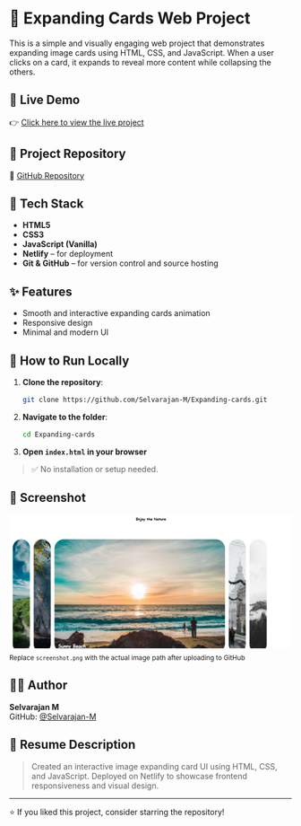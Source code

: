 # 📸 Expanding Cards Web Project

This is a simple and visually engaging web project that demonstrates expanding image cards using HTML, CSS, and JavaScript. When a user clicks on a card, it expands to reveal more content while collapsing the others.

## 🔗 Live Demo

👉 [Click here to view the live project](https://elaborate-tulumba-327432.netlify.app/)

## 📂 Project Repository

🔗 [GitHub Repository](https://github.com/Selvarajan-M/Expanding-cards)

## 🧰 Tech Stack

- **HTML5**
- **CSS3**
- **JavaScript (Vanilla)**
- **Netlify** – for deployment
- **Git & GitHub** – for version control and source hosting

## ✨ Features

- Smooth and interactive expanding cards animation
- Responsive design
- Minimal and modern UI

## 🚀 How to Run Locally

1. **Clone the repository**:
   ```bash
   git clone https://github.com/Selvarajan-M/Expanding-cards.git
   ```

2. **Navigate to the folder**:
   ```bash
   cd Expanding-cards
   ```

3. **Open `index.html` in your browser**

> ✅ No installation or setup needed.

## 📸 Screenshot

![Project Screenshot](preview.PNG)
<sub>Replace `screenshot.png` with the actual image path after uploading to GitHub</sub>

## 👨‍💻 Author

**Selvarajan M**  
GitHub: [@Selvarajan-M](https://github.com/Selvarajan-M)

## 📄 Resume Description

> Created an interactive image expanding card UI using HTML, CSS, and JavaScript. Deployed on Netlify to showcase frontend responsiveness and visual design.

---

⭐️ If you liked this project, consider starring the repository!
